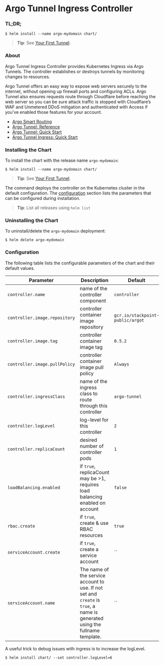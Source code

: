 # Argo Tunnel Ingress Controller

### TL;DR;
```console
$ helm install --name argo-mydomain chart/
```
> **Tip**: See [Your First Tunnel][guide-first-tunnel].

### About
Argo Tunnel Ingress Controller provides Kubernetes Ingress via Argo Tunnels.
The controller establishes or destroys tunnels by monitoring changes to resources.

Argo Tunnel offers an easy way to expose web servers securely to the internet,
without opening up firewall ports and configuring ACLs. Argo Tunnel also ensures
requests route through Cloudflare before reaching the web server so you can be 
sure attack traffic is stopped with Cloudflare’s WAF and Unmetered DDoS mitigation
and authenticated with Access if you’ve enabled those features for your account.

- [Argo Smart Routing][argo-smart-routing]
- [Argo Tunnel: Reference][argo-tunnel-reference]
- [Argo Tunnel: Quick Start][argo-tunnel-quick-start]
- [Argo Tunnel Ingress: Quick Start][argo-tunnel-ingress-quick-start]

### Installing the Chart
To install the chart with the release name `argo-mydomain`:
```console
$ helm install --name argo-mydomain chart/
```
> **Tip**: See [Your First Tunnel][guide-first-tunnel].

The command deploys the controller on the Kubernetes cluster in the default configuration.
The [configuration](#configuration) section lists the parameters that can be configured
during installation.

> **Tip**: List all releases using `helm list`

### Uninstalling the Chart
To uninstall/delete the `argo-mydomain` deployment:
```console
$ helm delete argo-mydomain
```

### Configuration
The following table lists the configurable parameters of the chart and their default values.

Parameter | Description | Default
--- | --- | ---
`controller.name` | name of the controller component | `controller`
`controller.image.repository` | controller container image repository | `gcr.io/stackpoint-public/argot`
`controller.image.tag` | controller container image tag | `0.5.2`
`controller.image.pullPolicy` | controller container image pull policy | `Always`
`controller.ingressClass` | name of the ingress class to route through this controller | `argo-tunnel`
`controller.logLevel` | log-level for this controller | `2`
`controller.replicaCount` | desired number of controller pods | `1`
`loadBalancing.enabled` | if `true`, replicaCount may be >1, requires load balancing enabled on account | `false`
`rbac.create` | if `true`, create & use RBAC resources | `true`
`serviceAccount.create` | if `true`, create a service account | ``
`serviceAccount.name` | The name of the service account to use. If not set and `create` is `true`, a name is generated using the fullname template. | ``

A useful trick to debug issues with ingress is to increase the logLevel.
```console
$ helm install chart/ --set controller.logLevel=6
```

[argo-smart-routing]: https://www.cloudflare.com/products/argo-smart-routing/
[argo-tunnel-reference]: https://developers.cloudflare.com/argo-tunnel/reference/
[argo-tunnel-quick-start]: https://developers.cloudflare.com/argo-tunnel/quickstart/
[argo-tunnel-ingress-quick-start]: https://github.com/cloudflare/cloudflare-ingress-controller/
[guide-first-tunnel]: ../docs/guide_first_tunnel.md